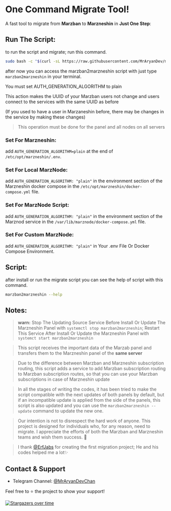 # One Command Migrate Tool!

A fast tool to migrate from **Marzban** to **Marzneshin** in **Just One Step**:


## Run The Script:

to run the script and migrate; run this command.
```bash
sudo bash -c "$(curl -sL https://raw.githubusercontent.com/MrAryanDev/marzban2marzneshin/master/run.sh)" @ --run
```
after now you can access the marzban2marzneshin script with just type `marzban2marzneshin` in your terminal.


You must set AUTH_GENERATION_ALGORITHM to plain

This action makes the UUID of your Marzban users not change and users connect to the services with the same UUID as before

(If you used to have a user in Marzaneshin before, there may be changes in the service by making these changes)

> This operation must be done for the panel and all nodes on all servers

### Set For Marzneshin:
add `AUTH_GENERATION_ALGORITHM=plain` at the end of `/etc/opt/marzneshin/.env`.

### Set For Local MarzNode:
add `AUTH_GENERATION_ALGORITHM: "plain"` in the environment section of the Marzneshin docker compose in
the `/etc/opt/marzneshin/docker-compose.yml` file.

### Set For MarzNode Script:
add `AUTH_GENERATION_ALGORITHM: "plain"` in the environment section of the Marznod service in
the `/var/lib/marznode/docker-compose.yml` file.

### Set For Custom MarzNode:
add `AUTH_GENERATION_ALGORITHM: "plain"` in Your .env File Or Docker Compose Environment.


## Script:
after install or run the migrate script you can see the help of script with this command. 
```bash
marzban2marzneshin --help
```


## Notes:
> **warn:** Stop The Updating Source Service Before Install Or Update The Marzneshin Panel with `systemctl stop marzban2marzneshin`; Restart This Service After Install Or Update the Marzneshin Panel with `systemct start marzban2marzneshin`

> This script receives the important data of the Marzab panel and transfers them to the Marzneshin panel of the **same server**

> Due to the difference between Marzban and Marzneshin subscription routing, this script adds a service to add Marzban subscription routing to Marzban subscription routes, so that you can use your Marzban subscriptions in case of Marzneshin update

> In all the stages of writing the codes, it has been tried to make the script compatible with the next updates of both panels by default, but if an incompatible update is applied from the side of the panels, this script is also updated and you can use the `marzban2marzneshin --update` command to update the new one.

> Our intention is not to disrespect the hard work of anyone. This project is designed for individuals who, for any reason, need to migrate. I appreciate the efforts of both the Marzban and Marzneshin teams and wish them success. 🤝

> I thank [@ErfJabs](https://github.com/erfjab) for creating the first migration project; He and his codes helped me a lot✨

## Contact & Support

- Telegram Channel: [@MrAryanDevChan](https://t.me/MrAryanDevChan)

Feel free to ⭐ the project to show your support!

[![Stargazers over time](https://starchart.cc/MrAryanDev/marzban2marzneshin.svg?variant=adaptive)](https://starchart.cc/MrAryanDev/marzban2marzneshin)
